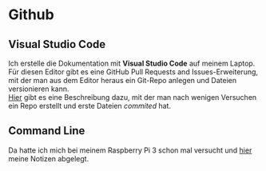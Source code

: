 # Github
## Visual Studio Code
Ich erstelle die Dokumentation mit **Visual Studio Code** auf meinem Laptop. Für diesen Editor gibt es eine GitHub Pull Requests and Issues-Erweiterung, mit der man aus dem Editor heraus ein Git-Repo anlegen und Dateien versionieren kann.  
[Hier](https://code.visualstudio.com/docs/editor/github) gibt es eine Beschreibung dazu, mit der man nach wenigen Versuchen ein Repo erstellt und erste Dateien _commited_ hat.

## Command Line
Da hatte ich mich bei meinem Raspberry Pi 3 schon mal versucht und [hier](https://github.com/hajo62/HomeAssistant/blob/master/doc/HowTo_git.md) meine Notizen abgelegt.